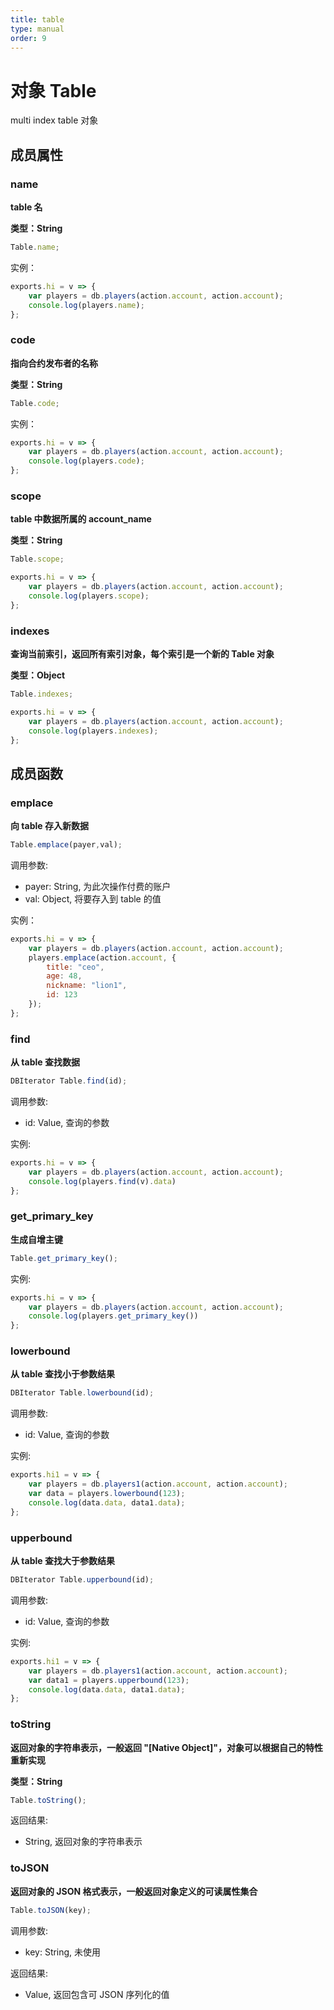 ```yaml
---
title: table
type: manual
order: 9
---
```

# 对象 Table
multi index table 对象

## 成员属性

### name
**table 名**

**类型：String**

```JavaScript
Table.name;
```

实例：

```javascript
exports.hi = v => {
    var players = db.players(action.account, action.account); 
    console.log(players.name);
};
```



### code

**指向合约发布者的名称**

**类型：String**

```JavaScript
Table.code;
```

实例：

```javascript
exports.hi = v => {
    var players = db.players(action.account, action.account); 
    console.log(players.code);
};
```



### scope

**table 中数据所属的 account_name**

**类型：String**

```JavaScript
Table.scope;
```

```javascript
exports.hi = v => {
    var players = db.players(action.account, action.account); 
    console.log(players.scope);
};
```



### indexes

**查询当前索引，返回所有索引对象，每个索引是一个新的 Table 对象**

**类型：Object**

```JavaScript
Table.indexes;
```

```javascript
exports.hi = v => {
    var players = db.players(action.account, action.account); 
    console.log(players.indexes);
};
```



## 成员函数

### emplace

**向 table 存入新数据**

```JavaScript
Table.emplace(payer,val);
```

调用参数:
* payer: String, 为此次操作付费的账户
* val: Object, 将要存入到 table 的值

实例：

```JavaScript
exports.hi = v => {
    var players = db.players(action.account, action.account);
    players.emplace(action.account, {
        title: "ceo",
        age: 48,
        nickname: "lion1",
        id: 123
    });
};
```



### find

**从 table 查找数据**

```JavaScript
DBIterator Table.find(id);
```

调用参数:
* id: Value, 查询的参数

实例:

```JavaScript
exports.hi = v => {
    var players = db.players(action.account, action.account);
    console.log(players.find(v).data)
};
```



### get_primary_key

**生成自增主键**

```JavaScript
Table.get_primary_key();
```

实例:

```JavaScript
exports.hi = v => {
    var players = db.players(action.account, action.account);
    console.log(players.get_primary_key())
};
```



### lowerbound

**从 table 查找小于参数结果**

```JavaScript
DBIterator Table.lowerbound(id);
```

调用参数:
* id: Value, 查询的参数

实例:

```JavaScript
exports.hi1 = v => {
    var players = db.players1(action.account, action.account);
    var data = players.lowerbound(123);
    console.log(data.data, data1.data);
};
```



### upperbound

**从 table 查找大于参数结果**

```JavaScript
DBIterator Table.upperbound(id);
```

调用参数:
* id: Value, 查询的参数

实例:

```JavaScript
exports.hi1 = v => {
    var players = db.players1(action.account, action.account);
    var data1 = players.upperbound(123);
    console.log(data.data, data1.data);
};
```



### toString

**返回对象的字符串表示，一般返回 "[Native Object]"，对象可以根据自己的特性重新实现**

**类型：String**

```JavaScript
Table.toString();
```

返回结果:
* String, 返回对象的字符串表示



### toJSON

**返回对象的 JSON 格式表示，一般返回对象定义的可读属性集合**

```JavaScript
Table.toJSON(key);
```

调用参数:
* key: String, 未使用

返回结果:
* Value, 返回包含可 JSON 序列化的值


